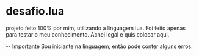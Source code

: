 # desafio.lua
 
projeto feito 100% por mim, utilizando a linguagem lua. Foi feito apenas para testar o meu conhecimento. Achei legal e quis colocar aqui.

-- Importante
Sou iniciante na linguagem, então pode conter alguns erros.

